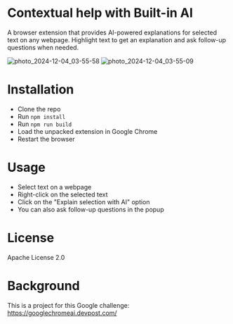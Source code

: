 # Contextual help with Built-in AI
A browser extension that provides AI-powered explanations for selected text on any webpage. Highlight text to get an explanation and ask follow-up questions when needed.

![photo_2024-12-04_03-55-58](https://github.com/user-attachments/assets/3d71fa9b-569c-4091-8e01-c55c55be9de8)
![photo_2024-12-04_03-55-09](https://github.com/user-attachments/assets/f934e345-d55e-4a7e-bbec-49f1ee7985a3)


# Installation

- Clone the repo
- Run `npm install`
- Run `npm run build`
- Load the unpacked extension in Google Chrome
- Restart the browser

# Usage

- Select text on a webpage
- Right-click on the selected text
- Click on the "Explain selection with AI" option
- You can also ask follow-up questions in the popup

# License

Apache License 2.0

# Background

This is a project for this Google challenge: https://googlechromeai.devpost.com/
